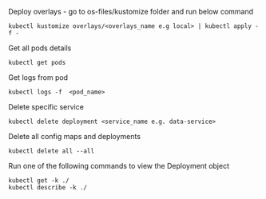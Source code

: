 

Deploy overlays - go to os-files/kustomize folder and run below command

    kubectl kustomize overlays/<overlays_name e.g local> | kubectl apply -f - 

Get all pods details

    kubectl get pods

Get logs from pod
    
    kubectl logs -f  <pod_name>

Delete specific service

    kubectl delete deployment <service_name e.g. data-service>

Delete all config maps and deployments

    kubectl delete all --all

Run one of the following commands to view the Deployment object
    
    kubectl get -k ./
    kubectl describe -k ./